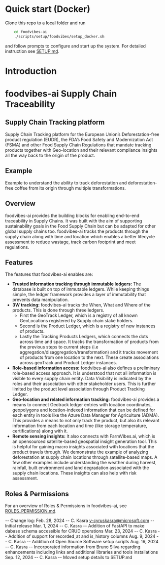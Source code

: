 # Quick start (Docker)

Clone this repo to a local folder and run
```bash
    cd foodvibes-ai
    ./scripts/setup/foodvibes/setup_docker.sh
```
and follow prompts to configure and start up the system. For detailed instruction see [SETUP.md](SETUP.md).

# Introduction

# foodvibes-ai Supply Chain Traceability

## Supply Chain Tracking platform

Supply Chain Tracking platform for the European Union’s Deforestation-free product regulation (EUDR), the FDA’s Food Safety and Modernization Act (FSMA) and other Food Supply Chain Regulations that mandate tracking products together with Geo-location and their relevant compliance insights all the way back to the origin of the product.


## Example

Example to understand the ability to track deforestation and deforestation-free coffee from its origin through multiple transformations.

## Overview

foodvibes-ai provides the building blocks for enabling end-to-end traceability in Supply Chains. It was built with the aim of supporting sustainability goals in the Food Supply Chain but can be adapted for other global supply chains too. foodvibes-ai tracks the products through the supply chain along with time and location which enables a better lifecycle assessment to reduce wastage, track carbon footprint and meet regulations.

## Features

The features that foodvibes-ai enables are:

- **Trusted information tracking through immutable ledgers:** The database is built on top of immutable ledgers. While keeping things simple, the ledger framework provides a layer of immutability that prevents data manipulation.
- **3W tracking:** foodvibes-ai tracks the When, What and Where of the products. This is done through three ledgers.
  - First the GeoTrack Ledger, which is a registry of all known GeoLocations registered by Supply chain stake holders.
  - Second is the Product Ledger, which is a registry of new instances of products.
  - Lastly the Tracking Products Ledgers, which connects the dots across time and space. It tracks the transformation of products from the previous steps to current steps (i.e aggregation/disaggregation/transformation) and it tracks movement of products from one location to the next. These create associations across geoTrack and Product Ledger instances.
- **Role-based information access:** foodvibes-ai also defines a preliminary role-based access approach. It is understood that not all information is visible to every supply chain entity. Data Visibility is indicated by the roles and their association with other stakeholder users. This is further limited by the product level association through Product Tracking Ledger.
- **Geo-location and related information tracking:** foodvibes-ai provides a means to connect Geotrack ledger entries with location coordinates, geopolygons and location-indexed information that can be defined for each entity in tools like the Azure Data Manager for Agriculture (ADMA). This provides a means to not only track the product, but also its relevant information from each location and time (like storage temperature, certifications) along with it.
- **Remote sensing insights:** It also connects with FarmVibes.ai, which is an opensourced satellite-based geospatial insight generation tool. This is helpful for gaining macro insights associated with locations that the product travels through. We demonstrate the example of analyzing deforestation at supply chain locations through satellite-based maps. A few other examples include understanding the weather during harvest, rainfall, built environment and land degradation associated with the supply chain locations. These insights can also help with risk assessment.

## Roles & Permissions

For an overview of Roles & Permissions in foodvibes-ai, see [ROLES_PERMISSION.md](ROLES_PERMISSIONS.md).

--
Change log:
Feb. 28, 2024 -- C. Kasra v-cyruskasra@microsoft.com -- Initial release
Mar. 1, 2024 -- C. Kasra -- Addition of FastAPI to make dabase schema accessible for CRUD operations
Mar. 23, 2024 -- C. Kasra -- Addition of support for recorded_at and is_history columns
Aug. 9, 2024 -- C. Kasra -- Addition of Open Source Software setup scripts
Aug. 16, 2024 -- C. Kasra -- Incorporated information from Bruno Silva regarding enhancements including links and additional libraries and tools installations
Sep. 12, 2024 -- C. Kasra -- Moved setup details to SETUP.md